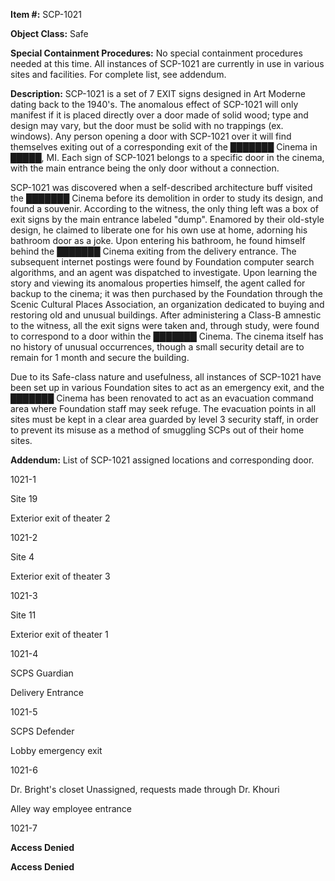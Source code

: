 **Item #:** SCP-1021

**Object Class:** Safe

**Special Containment Procedures:** No special containment procedures needed at this time. All instances of SCP-1021 are currently in use in various sites and facilities. For complete list, see addendum.

**Description:** SCP-1021 is a set of 7 EXIT signs designed in Art Moderne dating back to the 1940's. The anomalous effect of SCP-1021 will only manifest if it is placed directly over a door made of solid wood; type and design may vary, but the door must be solid with no trappings (ex. windows). Any person opening a door with SCP-1021 over it will find themselves exiting out of a corresponding exit of the ███████ Cinema in █████, MI. Each sign of SCP-1021 belongs to a specific door in the cinema, with the main entrance being the only door without a connection.

SCP-1021 was discovered when a self-described architecture buff visited the ███████ Cinema before its demolition in order to study its design, and found a souvenir. According to the witness, the only thing left was a box of exit signs by the main entrance labeled "dump". Enamored by their old-style design, he claimed to liberate one for his own use at home, adorning his bathroom door as a joke. Upon entering his bathroom, he found himself behind the ███████ Cinema exiting from the delivery entrance. The subsequent internet postings were found by Foundation computer search algorithms, and an agent was dispatched to investigate. Upon learning the story and viewing its anomalous properties himself, the agent called for backup to the cinema; it was then purchased by the Foundation through the Scenic Cultural Places Association, an organization dedicated to buying and restoring old and unusual buildings. After administering a Class-B amnestic to the witness, all the exit signs were taken and, through study, were found to correspond to a door within the ███████ Cinema. The cinema itself has no history of unusual occurrences, though a small security detail are to remain for 1 month and secure the building.

Due to its Safe-class nature and usefulness, all instances of SCP-1021 have been set up in various Foundation sites to act as an emergency exit, and the ███████ Cinema has been renovated to act as an evacuation command area where Foundation staff may seek refuge. The evacuation points in all sites must be kept in a clear area guarded by level 3 security staff, in order to prevent its misuse as a method of smuggling SCPs out of their home sites.

**Addendum:** List of SCP-1021 assigned locations and corresponding door.

1021-1

Site 19

Exterior exit of theater 2

1021-2

Site 4

Exterior exit of theater 3

1021-3

Site 11

Exterior exit of theater 1

1021-4

SCPS Guardian

Delivery Entrance

1021-5

SCPS Defender

Lobby emergency exit

1021-6

Dr. Bright's closet Unassigned, requests made through Dr. Khouri

Alley way employee entrance

1021-7

**Access Denied**

**Access Denied**